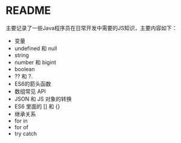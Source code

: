 # README

主要记录了一些Java程序员在日常开发中需要的JS知识，主要内容如下：

- 变量
- undefined 和 null
- string
- number 和 bigint
- boolean
- ?? 和 ?.
- ES6的箭头函数
- 数组常见 API
- JSON 和 JS 对象的转换
- ES6 里面的 [] 和 {}
- 继承关系
- for in
- for of
- try catch